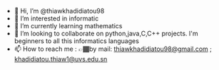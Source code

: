- 👋 Hi, I’m @thiawkhadidiatou98
- 👀 I’m interested in informatic
- 🌱 I’m currently learning mathematics
- 💞️ I’m looking to collaborate on python,java,C,C++ projects. I'm beginners to all this informatics languages
- 📫 How to reach me :
👉🏾by mail: thiawkhadidiatou98@gmail.com ; khadidiatou.thiaw1@uvs.edu.sn

<!---
thiawkhadidiatou98/thiawkhadidiatou98 is a ✨ special ✨ repository because its `README.md` (this file) appears on your GitHub profile.
You can click the Preview link to take a look at your changes.
--->
